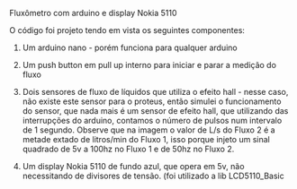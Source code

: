 
Fluxômetro  com arduino e display Nokia 5110


O código foi projeto tendo em vista os seguintes componentes:

1) Um arduino nano  - porém funciona para qualquer arduino

2) Um push button em pull up interno para iniciar e parar a medição do fluxo

3) Dois sensores de fluxo de líquidos que utiliza o efeito hall - nesse caso, não existe este sensor para o proteus, então simulei o funcionamento do sensor, que nada mais é um sensor de efeito hall, que utilizando das interrupções do arduino, contamos o número de pulsos num intervalo de 1 segundo. Observe que na imagem o valor de L/s do Fluxo 2 é a metade extado de litros/min do Fluxo 1, isso porque injeto um sinal quadrado de 5v a 100hz no Fluxo 1 e de 50hz no Fluxo 2.

4) Um display Nokia 5110 de fundo azul, que opera em 5v,  não necessitando de divisores de tensão. (foi utilizado a lib LCD5110_Basic
